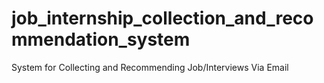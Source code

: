 # job_internship_collection_and_recommendation_system
System for Collecting and Recommending Job/Interviews Via Email

